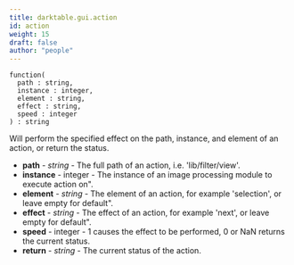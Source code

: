 ```yaml
---
title: darktable.gui.action
id: action
weight: 15
draft: false
author: "people"
---
```


```
function(
  path : string,
  instance : integer,
  element : string,
  effect : string,
  speed : integer
) : string
```

Will perform the specified effect on the path, instance, and element of an action, or return the status.

* **path** - _string_ - The full path of an action, i.e. \'lib/filter/view\'.
* **instance** - integer - The instance of an image processing module to execute action on".
* **element** - _string_ - The element of an action, for example 'selection', or leave empty for default".
* **effect** - _string_ - The effect of an action, for example 'next', or leave empty for default".
* **speed** - integer - 1 causes the effect to be performed, 0 or NaN returns the current status.
* **return** - _string_ - The current status of the action.
